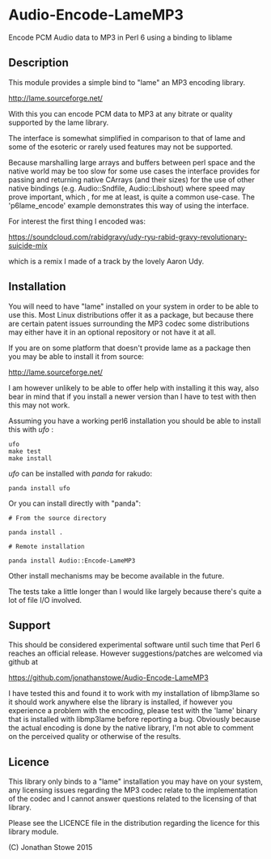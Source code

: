 # Audio-Encode-LameMP3
Encode PCM Audio data to MP3 in Perl 6 using a binding to liblame

## Description

This module provides a simple bind to "lame" an MP3 encoding library.

http://lame.sourceforge.net/

With this you can encode PCM data to MP3 at any bitrate or quality
supported by the lame library.

The interface is somewhat simplified in comparison to that of lame
and some of the esoteric or rarely used features may not be supported.

Because marshalling large arrays and buffers between perl space and the
native world may be too slow for some use cases the interface provides
for passing and returning native CArrays (and their sizes) for the use
of other native bindings (e.g. Audio::Sndfile, Audio::Libshout) where 
speed may prove important, which , for me at least, is quite a common
use-case.  The 'p6lame_encode' example demonstrates this way of using
the interface.

For interest the first thing I encoded was:

https://soundcloud.com/rabidgravy/udy-ryu-rabid-gravy-revolutionary-suicide-mix

which is a remix I made of a track by the lovely Aaron Udy.


## Installation

You will need to have "lame"  installed on your system in order to be
able to use this. Most Linux distributions offer it as a package, but
because there are certain patent issues surrounding the MP3 codec some
distributions may either have it in an optional repository or not have
it at all.

If you are on some platform that doesn't provide lame as a package then
you may be able to install it from source:

http://lame.sourceforge.net/

I am however unlikely to be able to offer help with installing it this
way, also bear in mind that if you install a newer version than I have
to test with then this may not work.

Assuming you have a working perl6 installation you should be able to
install this with *ufo* :

    ufo
    make test
    make install

*ufo* can be installed with *panda* for rakudo:

    panda install ufo

Or you can install directly with "panda":

    # From the source directory
   
    panda install .

    # Remote installation

    panda install Audio::Encode-LameMP3

Other install mechanisms may be become available in the future.

The tests take a little longer than I would like largely because there's
quite a lot of file I/O involved.

## Support

This should be considered experimental software until such time that
Perl 6 reaches an official release.  However suggestions/patches are
welcomed via github at

https://github.com/jonathanstowe/Audio-Encode-LameMP3

I have tested this and found it to work with my installation of libmp3lame
so it should work anywhere else the library is installed, if however
you experience a problem with the encoding, please test with the 'lame'
binary that is installed with libmp3lame before reporting a bug. Obviously
because the actual encoding is done by the native library, I'm not
able to comment on the perceived quality or otherwise of the results.

## Licence

This library only binds to a "lame" installation you may have on your system, any
licensing issues regarding the MP3 codec relate to the implementation of the codec
and I cannot answer questions related to the licensing of that library.

Please see the LICENCE file in the distribution regarding the licence for this library module.

(C) Jonathan Stowe 2015
